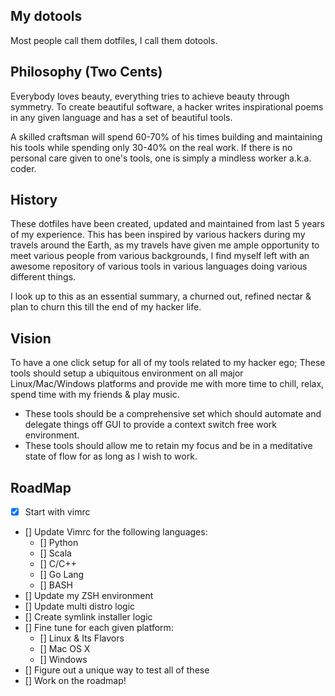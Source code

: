 My dotools
----------

Most people call them dotfiles, I call them dotools.

Philosophy (Two Cents)
----------------------

Everybody loves beauty, everything tries to achieve beauty through symmetry. To create beautiful software, a hacker
writes inspirational poems in any given language and has a set of beautiful tools.

A skilled craftsman will spend 60-70% of his times building and maintaining his tools while spending only 30-40% on
the real work. If there is no personal care given to one's tools, one is simply a mindless worker a.k.a. coder.

History
-------

These dotfiles have been created, updated and maintained from last 5 years of my experience. This has been inspired by
various hackers during my travels around the Earth, as my travels have given me ample opportunity to meet various people from various
backgrounds, I find myself left with an awesome repository of various tools in various languages doing various
different things.

I look up to this as an essential summary, a churned out, refined nectar & plan to churn this till the end of my hacker life.

Vision
------

To have a one click setup for all of my tools related to my hacker ego; These tools should setup a ubiquitous environment
on all major Linux/Mac/Windows platforms and provide me with more time to chill, relax, spend time with my friends & play
music.

- These tools should be a comprehensive set which should automate and delegate things off GUI to provide a context switch free
work environment.
- These tools should allow me to retain my focus and be in a meditative state of flow for as long as I wish to work.

RoadMap
-------

- [x] Start with vimrc
- [] Update Vimrc for the following languages:
   - [] Python
   - [] Scala
   - [] C/C++
   - [] Go Lang
   - [] BASH
- [] Update my ZSH environment
- [] Update multi distro logic
- [] Create symlink installer logic
- [] Fine tune for each given platform:
  - [] Linux & Its Flavors
  - [] Mac OS X
  - [] Windows
- [] Figure out a unique way to test all of these
- [] Work on the roadmap!
